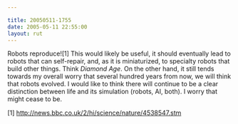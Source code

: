 ```yaml
---

title: 20050511-1755
date: 2005-05-11 22:55:00
layout: rut
---
```


<p>Robots reproduce![1] This would likely be useful, it should
eventually lead to robots that can self-repair, and, as it
is miniaturized, to specialty robots that build other things.
Think <em>Diamond Age</em>.  On the other hand, it still tends
towards my overall worry that several hundred years from now, we
will think that robots evolved.  I would like to think there will
continue to be a clear distinction between life and its simulation
(robots, AI, both).  I worry that might cease to be.</p>

[1] http://news.bbc.co.uk/2/hi/science/nature/4538547.stm

